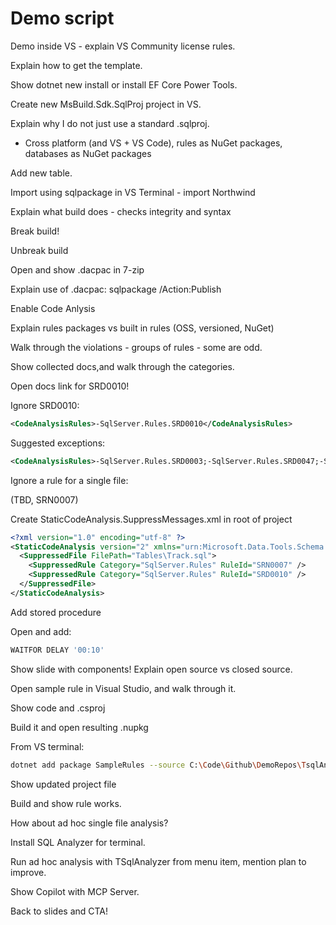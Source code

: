 # Demo script

Demo inside VS - explain VS Community license rules.

Explain how to get the template.

Show dotnet new install or install EF Core Power Tools.

Create new MsBuild.Sdk.SqlProj project in VS.

Explain why I do not just use a standard .sqlproj.

- Cross platform (and VS + VS Code), rules as NuGet packages, databases as NuGet packages

Add new table.

Import using sqlpackage in VS Terminal - import Northwind

Explain what build does - checks integrity and syntax

Break build!

Unbreak build

Open and show .dacpac in 7-zip

Explain use of .dacpac: sqlpackage /Action:Publish

Enable Code Anlysis

Explain rules packages vs built in rules (OSS, versioned, NuGet)

Walk through the violations - groups of rules - some are odd.

Show collected docs,and walk through the categories.

Open docs link for SRD0010!

Ignore SRD0010:

```xml
<CodeAnalysisRules>-SqlServer.Rules.SRD0010</CodeAnalysisRules>
```

Suggested exceptions:

```xml
<CodeAnalysisRules>-SqlServer.Rules.SRD0003;-SqlServer.Rules.SRD0047;-SqlServer.Rules.SRD0046;-SqlServer.Rules.SRD0010;-SqlServer.Rules.SRD0001;-SqlServer.Rules.SRD0063</CodeAnalysisRules>
```

Ignore a rule for a single file:

(TBD, SRN0007)

Create StaticCodeAnalysis.SuppressMessages.xml in root of project

```xml
<?xml version="1.0" encoding="utf-8" ?>
<StaticCodeAnalysis version="2" xmlns="urn:Microsoft.Data.Tools.Schema.StaticCodeAnalysis">
  <SuppressedFile FilePath="Tables\Track.sql">
    <SuppressedRule Category="SqlServer.Rules" RuleId="SRN0007" />
    <SuppressedRule Category="SqlServer.Rules" RuleId="SRD0010" />
  </SuppressedFile>
</StaticCodeAnalysis>
```

Add stored procedure

Open and add:

```sql
WAITFOR DELAY '00:10'
```

Show slide with components! Explain open source vs closed source.

Open sample rule in Visual Studio, and walk through it.

Show code and .csproj

Build it and open resulting .nupkg

From VS terminal:

```bash
dotnet add package SampleRules --source C:\Code\Github\DemoRepos\TsqlAnalysisDemo\sample\bin\Debug\
```

Show updated project file

Build and show rule works.

How about ad hoc single file analysis?

Install SQL Analyzer for terminal.

Run ad hoc analysis with TSqlAnalyzer from menu item, mention plan to improve.

Show Copilot with MCP Server.

Back to slides and CTA!
